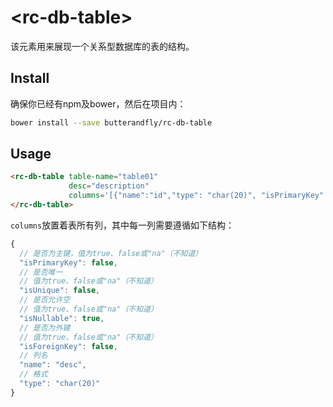# \<rc-db-table\>

该元素用来展现一个关系型数据库的表的结构。

## Install

确保你已经有npm及bower，然后在项目内：

```sh
bower install --save butterandfly/rc-db-table
```

## Usage

```html
<rc-db-table table-name="table01"
             desc="description"
             columns='[{"name":"id","type": "char(20)", "isPrimaryKey": "na", "isForeignKey": true, "isUnique": true, "isNullable"  : true}]'>
</rc-db-table>
```

`columns`放置着表所有列，其中每一列需要遵循如下结构：

```js
{
  // 是否为主键，值为true、false或"na"（不知道）
  "isPrimaryKey": false,
  // 是否唯一
  // 值为true、false或"na"（不知道）
  "isUnique": false,
  // 是否允许空
  // 值为true、false或"na"（不知道）
  "isNullable": true,
  // 是否为外键
  // 值为true、false或"na"（不知道）
  "isForeignKey": false,
  // 列名
  "name": "desc",
  // 格式
  "type": "char(20)"
}
```
